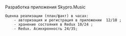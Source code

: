Разработка приложения Skypro.Music

    Оценка реализации (план/факт) в часах:
        - авторизация и регистрация в приложении  12/10 ;
        - хранение состояния в Redux 10/24 ;
        - Redux. Асинхронность 24/35;